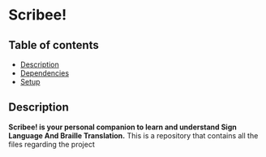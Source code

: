 ﻿# Scribee!

## Table of contents
* [Description](#Description)
* [Dependencies](#Dependencies)
* [Setup](#Setup)

## Description
**Scribee! is your personal companion to learn and understand Sign Language And Braille Translation.** 
This is a repository that contains all the files regarding the project


